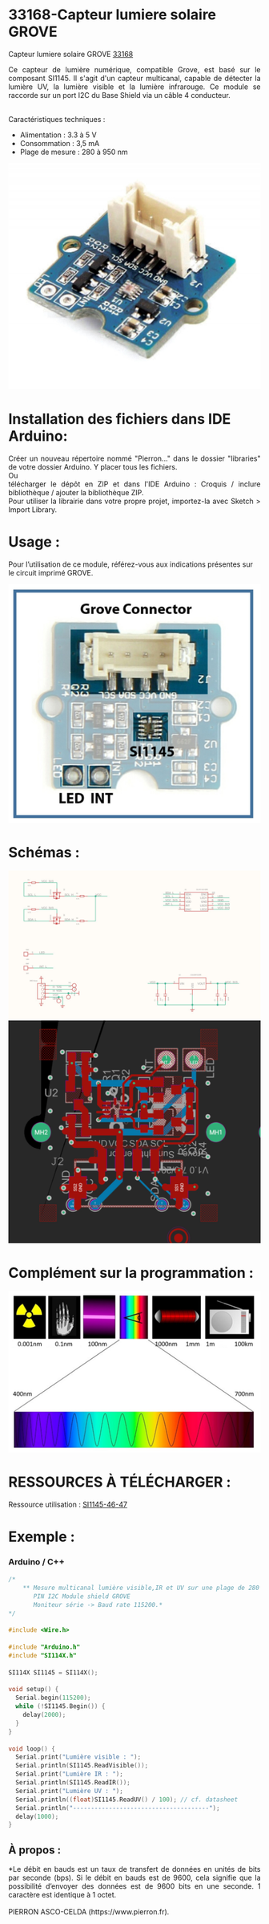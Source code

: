 # 33168-Capteur lumiere solaire GROVE

Capteur lumiere solaire GROVE [33168](https://www.pierron.fr/capteur-de-lumiere-solaire-grove.html)

<div style="text-align: justify">Ce capteur de lumière numérique, compatible Grove, est basé sur le composant SI1145. Il s'agit d'un capteur multicanal, capable de détecter la lumière UV, la lumière visible et la lumière infrarouge.
Ce module se raccorde sur un port I2C du Base Shield via un câble 4 conducteur.</div>
<br>

Caractéristiques techniques :
- Alimentation : 3.3 à 5 V
- Consommation : 3,5 mA
- Plage de mesure : 280 à 950 nm

![L-33168](/img/L-33168.jpg)

# Installation des fichiers dans IDE Arduino:
<div style="text-align: justify">Créer un nouveau répertoire nommé "Pierron..." dans le dossier "libraries" de votre dossier Arduino.
Y placer tous les fichiers.</div>
Ou
<div style="text-align: justify">télécharger le dépôt en ZIP et dans l'IDE Arduino : Croquis / inclure bibliothèque / ajouter la bibliothèque ZIP.</div>

<div style="text-align: justify">Pour utiliser la librairie dans votre propre projet, importez-la avec  Sketch > Import Library.</div>

# Usage :
Pour l’utilisation de ce module, référez-vous aux indications présentes sur le circuit imprimé GROVE.

![C-33168](/img/C-33168.jpg)

# Schémas :

![SCH-33168](/img/SCH-33168.jpg)
![BRD-33168](/img/BRD-33168.jpg)

# Complément sur la programmation :

![C1-33168](/img/C1-33168.jpg)

# RESSOURCES À TÉLÉCHARGER :

Ressource utilisation : [SI1145-46-47](https://github.com/pierron-asco-celda/33168-Capteur_lumiere_solaire_GROVE/blob/main/src/Datasheet_SI1145-46-47.pdf)

# Exemple :
### Arduino / C++
```cpp
/*
    ** Mesure multicanal lumière visible,IR et UV sur une plage de 280 à 950 nm, module Grove **
       PIN I2C Module shield GROVE
       Moniteur série -> Baud rate 115200.*
*/

#include <Wire.h>

#include "Arduino.h"
#include "SI114X.h"

SI114X SI1145 = SI114X();

void setup() {
  Serial.begin(115200);
  while (!SI1145.Begin()) {
    delay(2000);
  }
}

void loop() {
  Serial.print("Lumière visible : ");
  Serial.println(SI1145.ReadVisible());
  Serial.print("Lumière IR : ");
  Serial.println(SI1145.ReadIR());
  Serial.print("Lumière UV : ");
  Serial.println((float)SI1145.ReadUV() / 100); // cf. datasheet
  Serial.println("--------------------------------------");
  delay(1000);
}
```
## À propos :
<div style="text-align: justify">*Le débit en bauds est un taux de transfert de données en unités de bits par seconde (bps). Si le débit en bauds est de 9600, cela signifie que la possibilité d’envoyer des données est de 9600 bits en une seconde. 1 caractère est identique à 1 octet.</div>
<br>
PIERRON ASCO-CELDA (https://www.pierron.fr).
